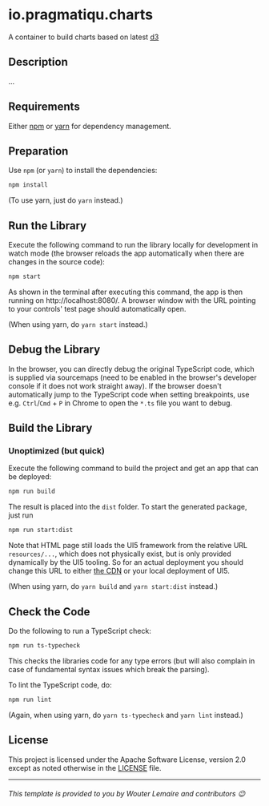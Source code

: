# io.pragmatiqu.charts

A container to build charts based on latest [d3](https://d3js.org/)

## Description

…

## Requirements

Either [npm](https://www.npmjs.com/) or [yarn](https://yarnpkg.com/) for dependency management.

## Preparation

Use `npm` (or `yarn`) to install the dependencies:

```sh
npm install
```

(To use yarn, just do `yarn` instead.)

## Run the Library

Execute the following command to run the library locally for development in watch mode (the browser reloads the app automatically when there are changes in the source code):

```sh
npm start
```

As shown in the terminal after executing this command, the app is then running on http://localhost:8080/. A browser window with the URL pointing to your controls' test page should automatically open.

(When using yarn, do `yarn start` instead.)

## Debug the Library

In the browser, you can directly debug the original TypeScript code, which is supplied via sourcemaps (need to be enabled in the browser's developer console if it does not work straight away). If the browser doesn't automatically jump to the TypeScript code when setting breakpoints, use e.g. `Ctrl`/`Cmd` + `P` in Chrome to open the `*.ts` file you want to debug.

## Build the Library

### Unoptimized (but quick)

Execute the following command to build the project and get an app that can be deployed:

```sh
npm run build
```

The result is placed into the `dist` folder. To start the generated package, just run

```sh
npm run start:dist
```

Note that HTML page still loads the UI5 framework from the relative URL `resources/...`, which does not physically exist, but is only provided dynamically by the UI5 tooling. So for an actual deployment you should change this URL to either [the CDN](https://sdk.openui5.org/#/topic/2d3eb2f322ea4a82983c1c62a33ec4ae) or your local deployment of UI5.

(When using yarn, do `yarn build` and `yarn start:dist` instead.)

## Check the Code

Do the following to run a TypeScript check:

```sh
npm run ts-typecheck
```

This checks the libraries code for any type errors (but will also complain in case of fundamental syntax issues which break the parsing).

To lint the TypeScript code, do:

```sh
npm run lint
```

(Again, when using yarn, do `yarn ts-typecheck` and `yarn lint` instead.)

## License

This project is licensed under the Apache Software License, version 2.0 except as noted otherwise in the [LICENSE](LICENSE) file.

---

###### This template is provided to you by Wouter Lemaire and contributors :wink:
